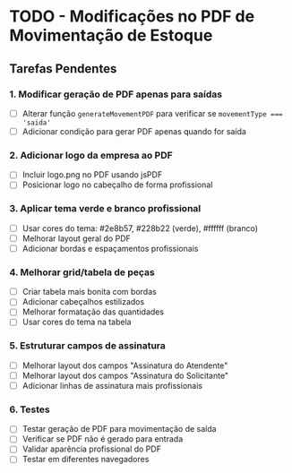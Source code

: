 # TODO - Modificações no PDF de Movimentação de Estoque

## Tarefas Pendentes

### 1. Modificar geração de PDF apenas para saídas
- [ ] Alterar função `generateMovementPDF` para verificar se `movementType === 'saida'`
- [ ] Adicionar condição para gerar PDF apenas quando for saída

### 2. Adicionar logo da empresa ao PDF
- [ ] Incluir logo.png no PDF usando jsPDF
- [ ] Posicionar logo no cabeçalho de forma profissional

### 3. Aplicar tema verde e branco profissional
- [ ] Usar cores do tema: #2e8b57, #228b22 (verde), #ffffff (branco)
- [ ] Melhorar layout geral do PDF
- [ ] Adicionar bordas e espaçamentos profissionais

### 4. Melhorar grid/tabela de peças
- [ ] Criar tabela mais bonita com bordas
- [ ] Adicionar cabeçalhos estilizados
- [ ] Melhorar formatação das quantidades
- [ ] Usar cores do tema na tabela

### 5. Estruturar campos de assinatura
- [ ] Melhorar layout dos campos "Assinatura do Atendente"
- [ ] Melhorar layout dos campos "Assinatura do Solicitante"
- [ ] Adicionar linhas de assinatura mais profissionais

### 6. Testes
- [ ] Testar geração de PDF para movimentação de saída
- [ ] Verificar se PDF não é gerado para entrada
- [ ] Validar aparência profissional do PDF
- [ ] Testar em diferentes navegadores
